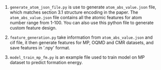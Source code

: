 1. `generate_atom_json_file.py` is use to generate `atom_abs_value.json` file, which matches section 3.1 structure encoding in the paper. The `atom_abs_value.json` file contains all the atomic features for atom number range from 1-100. You can also use this python file to generate custom feature design. 

2. `feature_generation.py` take information from `atom_abs_value.json` and cif file, it then generate features for MP, OQMD and CMR datasets, and save features in '.npy' format.

3. `model_train_mp_fm.py` is an example file used to train model on MP dataset to predict formation energy.  
